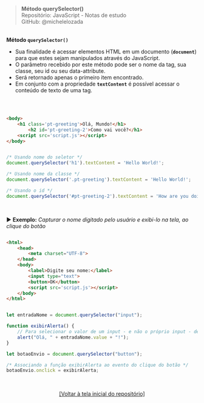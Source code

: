 > **Método querySelector()**  
> Repositório: JavaScript - Notas de estudo   
> GitHub: @michelelozada
&nbsp;
     
&nbsp;   
**Método `querySelector()`**    
- Sua finalidade é acessar elementos HTML em um documento (**`document`**) para que estes sejam manipulados através do JavaScript.    
- O parâmetro recebido por este método pode ser o nome da tag, sua classe, seu id ou seu data-attribute.  
- Será retornado apenas o primeiro item encontrado.      
- Em conjunto com a  propriedade **`textContent`** é possível acessar o conteúdo de texto de uma tag.  

&nbsp;

```html

<body>
    <h1 class='pt-greeting'>Olá, Mundo!</h1>
		<h2 id='pt-greeting-2'>Como vai você?</h1>
    <script src='script.js'></script>
</body>
```
```js

/* Usando nome do seletor */
document.querySelector('h1').textContent = 'Hello World!';

/* Usando nome da classe */
document.querySelector('.pt-greeting').textContent = 'Hello World!';

/* Usando o id */
document.querySelector('#pt-greeting-2').textContent = 'How are you doing?';
```

&nbsp;     

:arrow_forward: **Exemplo:** *Capturar o nome digitado pelo usuário e exibi-lo na tela, ao clique do botão*

```html

<html>
	<head>
		<meta charset="UTF-8">
	</head>
	<body>
		<label>Digite seu nome:</label>
		<input type="text">
		<button>OK</button>
		<script src='script.js'></script>
	</body>
</html>
```
```js

let entradaNome = document.querySelector("input");

function exibirAlerta() {
	// Para selecionar o valor de um input - e não o próprio input - deve-se usar a propriedade value
	alert("Olá, " + entradaNome.value + "!");
}

let botaoEnvio = document.querySelector("button");

/* Associando a função exibirAlerta ao evento do clique do botão */
botaoEnvio.onclick = exibirAlerta;
```

&nbsp;

<div align="center">
<a href="https://github.com/michelelozada/JavaScript-Study-Notes">[Voltar à tela inicial do repositório]</a>
</div>